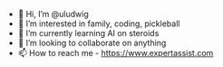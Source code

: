 - 👋 Hi, I’m @uludwig
- 👀 I’m interested in family, coding, pickleball
- 🌱 I’m currently learning AI on steroids
- 💞️ I’m looking to collaborate on anything
- 📫 How to reach me - https://www.expertassist.com

<!---
uludwig/uludwig is a ✨ special ✨ repository because its `README.md` (this file) appears on your GitHub profile.
You can click the Preview link to take a look at your changes.
--->
